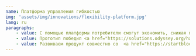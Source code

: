 ```yaml
---
name: Платформа управления гибкостью
img: 'assets/img/innovations/flexibility-platform.jpg'
lang: ru
paragraphs:
    - value: С помощью платформы потребители смогут экономить, снижая потребление в часы пик, продавая энергию от микрогенерации и накопителей.
    - value: Прототип победил <a href="https://solutions.odyssey.org/hackathon-2020-vattenfall-challenge-balance-the-grid/" target="_blank">на хакатоне Odyssey.</a> Разботала его команда <a href="https://startblock.online/" target="_blank">Startblock</a> при нашем участии.
    - value: Развиваем продукт совместно со  <a href="https://startblock.online/" target="_blank">StartBlock,</a> <a href="https://idea-go.tech/" target="_blank">IDEA</a> и <a href="http://les.systems" target="_blank">Luxembourg Energy Storage Systems</a> в Люксембурге и Швеции.
---
```

